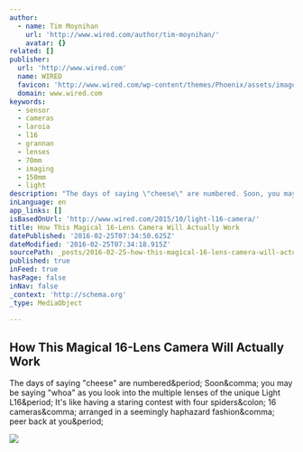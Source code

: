 ```yaml
---
author:
  - name: Tim Moynihan
    url: 'http://www.wired.com/author/tim-moynihan/'
    avatar: {}
related: []
publisher:
  url: 'http://www.wired.com'
  name: WIRED
  favicon: 'http://www.wired.com/wp-content/themes/Phoenix/assets/images/favicon.ico'
  domain: www.wired.com
keywords:
  - sensor
  - cameras
  - laroia
  - l16
  - grannan
  - lenses
  - 70mm
  - imaging
  - 150mm
  - light
description: "The days of saying \"cheese\" are numbered. Soon, you may be saying \"whoa\" as you look into the multiple lenses of the unique Light L16. It's like having a staring contest with four spiders: 16 cameras, arranged in a seemingly haphazard fashion, peer back at you."
inLanguage: en
app_links: []
isBasedOnUrl: 'http://www.wired.com/2015/10/light-l16-camera/'
title: How This Magical 16-Lens Camera Will Actually Work
datePublished: '2016-02-25T07:34:50.625Z'
dateModified: '2016-02-25T07:34:18.915Z'
sourcePath: _posts/2016-02-25-how-this-magical-16-lens-camera-will-actually-work.md
published: true
inFeed: true
hasPage: false
inNav: false
_context: 'http://schema.org'
_type: MediaObject

---
```

<article style=""><h1>How This Magical 16-Lens Camera Will Actually Work</h1><p>The days of saying "cheese" are numbered&amp;period; Soon&amp;comma; you may be saying "whoa" as you look into the multiple lenses of the unique Light L16&amp;period; It's like having a staring contest with four spiders&amp;colon; 16 cameras&amp;comma; arranged in a seemingly haphazard fashion&amp;comma; peer back at you&amp;period;</p><img src="http://www.wired.com/wp-content/uploads/2015/10/light-featured-1200x630.jpg" /></article>